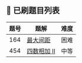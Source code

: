 ## 👑 已刷题目列表

| 题号 | 题解                                                  | 难度 |
| ---- | ----------------------------------------------------- | ---- |
| 164  | [最大间距](https://cunyu1943.site/posts/2ad42dd0/)    | 困难 |
| 454  | [四数相加 II](https://cunyu1943.site/posts/8ea35345/) | 中等 |